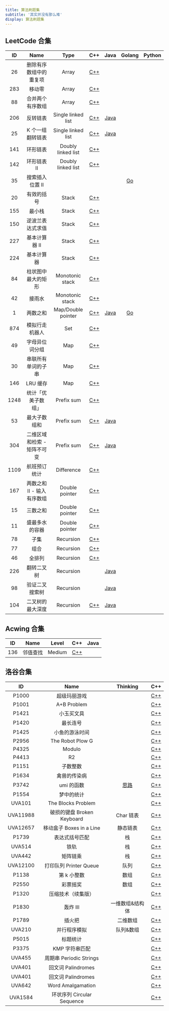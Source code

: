 ```yaml
---
title: 算法刷题集
subtitle: '其实并没有那么难'
display: 算法刷题集
---
```


<ClientOnly>
  <Plum/>
</ClientOnly>

## LeetCode 合集

|  ID  |            Name             |        Type        |                                      C++                                      |                                        Java                                         |                                  Golang                                  | Python |
| :--: | :-------------------------: | :----------------: | :---------------------------------------------------------------------------: | :---------------------------------------------------------------------------------: | :----------------------------------------------------------------------: | ------ |
|  26  |   删除有序数组中的重复项    |       Array        |  [C++](https://github.com/ZhengKe996/Algorithms/tree/main/L-26-cpp/main.cpp)  |                                                                                     |                                                                          |        |
| 283  |           移动零            |       Array        | [C++](https://github.com/ZhengKe996/Algorithms/tree/main/L-283-cpp/main.cpp)  |                                                                                     |                                                                          |        |
|  88  |      合并两个有序数组       |       Array        |  [C++](https://github.com/ZhengKe996/Algorithms/tree/main/L-88-cpp/main.cpp)  |                                                                                     |                                                                          |        |
| 206  |          反转链表           | Single linked list | [C++](https://github.com/ZhengKe996/Algorithms/tree/main/L-206-cpp/main.cpp)  | [Java](https://github.com/ZhengKe996/Algorithms/tree/main/L-206-java/src/Main.java) |                                                                          |        |
|  25  |      K 个一组翻转链表       | Single linked list |  [C++](https://github.com/ZhengKe996/Algorithms/tree/main/L-25-cpp/main.cpp)  | [Java](https://github.com/ZhengKe996/Algorithms/tree/main/L-25-java/src/Main.java)  |                                                                          |        |
| 141  |          环形链表           | Doubly linked list | [C++](https://github.com/ZhengKe996/Algorithms/tree/main/L-141-cpp/main.cpp)  |                                                                                     |                                                                          |        |
| 142  |         环形链表 II         | Doubly linked list | [C++](https://github.com/ZhengKe996/Algorithms/tree/main/L-142-cpp/main.cpp)  |                                                                                     |                                                                          |        |
|  35  |       搜索插入位置 II       |                    |                                                                               |                                                                                     | [Go](https://github.com/ZhengKe996/Algorithms/tree/main/L-35-go/main.go) |        |
|  20  |         有效的括号          |       Stack        |  [C++](https://github.com/ZhengKe996/Algorithms/tree/main/L-20-cpp/main.cpp)  |                                                                                     |                                                                          |        |
| 155  |           最小栈            |       Stack        | [C++](https://github.com/ZhengKe996/Algorithms/tree/main/L-155-cpp/main.cpp)  |                                                                                     |                                                                          |        |
| 150  |      逆波兰表达式求值       |       Stack        | [C++](https://github.com/ZhengKe996/Algorithms/tree/main/L-150-cpp/main.cpp)  |                                                                                     |                                                                          |        |
| 227  |        基本计算器 II        |       Stack        | [C++](https://github.com/ZhengKe996/Algorithms/tree/main/L-227-cpp/main.cpp)  |                                                                                     |                                                                          |        |
| 224  |         基本计算器          |       Stack        | [C++](https://github.com/ZhengKe996/Algorithms/tree/main/L-224-cpp/main.cpp)  |                                                                                     |                                                                          |        |
|  84  |     柱状图中最大的矩形      |  Monotonic stack   |  [C++](https://github.com/ZhengKe996/Algorithms/tree/main/L-84-cpp/main.cpp)  |                                                                                     |                                                                          |        |
|  42  |           接雨水            |  Monotonic stack   |  [C++](https://github.com/ZhengKe996/Algorithms/tree/main/L-42-cpp/main.cpp)  |                                                                                     |                                                                          |        |
|  1   |          两数之和           | Map/Double pointer |  [C++](https://github.com/ZhengKe996/Algorithms/tree/main/L-1-cpp/main.cpp)   |  [Java](https://github.com/ZhengKe996/Algorithms/tree/main/L-1-java/src/Main.java)  | [Go](https://github.com/ZhengKe996/Algorithms/tree/main/L-1-go/main.go)  |        |
| 874  |       模拟行走机器人        |        Set         | [C++](https://github.com/ZhengKe996/Algorithms/tree/main/L-874-cpp/main.cpp)  |                                                                                     |                                                                          |        |
|  49  |       字母异位词分组        |        Map         |  [C++](https://github.com/ZhengKe996/Algorithms/tree/main/L-49-cpp/main.cpp)  |                                                                                     |                                                                          |        |
|  30  |     串联所有单词的子串      |        Map         |  [C++](https://github.com/ZhengKe996/Algorithms/tree/main/L-30-cpp/main.cpp)  |                                                                                     |                                                                          |        |
| 146  |          LRU 缓存           |        Map         | [C++](https://github.com/ZhengKe996/Algorithms/tree/main/L-146-cpp/main.cpp)  |                                                                                     |                                                                          |        |
| 1248 |     统计「优美子数组」      |     Prefix sum     | [C++](https://github.com/ZhengKe996/Algorithms/tree/main/L-1248-cpp/main.cpp) |                                                                                     |                                                                          |        |
|  53  |        最大子数组和         |     Prefix sum     |  [C++](https://github.com/ZhengKe996/Algorithms/tree/main/L-53-cpp/main.cpp)  | [Java](https://github.com/ZhengKe996/Algorithms/tree/main/L-53-java/src/Main.java)  |                                                                          |        |
| 304  | 二维区域和检索 - 矩阵不可变 |     Prefix sum     | [C++](https://github.com/ZhengKe996/Algorithms/tree/main/L-304-cpp/main.cpp)  | [Java](https://github.com/ZhengKe996/Algorithms/tree/main/L-304-java/src/Main.java) |                                                                          |        |
| 1109 |        航班预订统计         |     Difference     | [C++](https://github.com/ZhengKe996/Algorithms/tree/main/L-1109-cpp/main.cpp) |                                                                                     |                                                                          |        |
| 167  | 两数之和 II - 输入有序数组  |   Double pointer   | [C++](https://github.com/ZhengKe996/Algorithms/tree/main/L-167-cpp/main.cpp)  |                                                                                     |                                                                          |        |
|  15  |          三数之和           |   Double pointer   |  [C++](https://github.com/ZhengKe996/Algorithms/tree/main/L-15-cpp/main.cpp)  |                                                                                     |                                                                          |        |
|  11  |       盛最多水的容器        |   Double pointer   |  [C++](https://github.com/ZhengKe996/Algorithms/tree/main/L-11-cpp/main.cpp)  |                                                                                     |                                                                          |        |
|  78  |            子集             |     Recursion      |  [C++](https://github.com/ZhengKe996/Algorithms/tree/main/L-78-cpp/main.cpp)  |                                                                                     |                                                                          |        |
|  77  |            组合             |     Recursion      |  [C++](https://github.com/ZhengKe996/Algorithms/tree/main/L-77-cpp/main.cpp)  |                                                                                     |                                                                          |        |
|  46  |           全排列            |     Recursion      |  [C++](https://github.com/ZhengKe996/Algorithms/tree/main/L-46-cpp/main.cpp)  |                                                                                     |                                                                          |        |
| 226  |         翻转二叉树          |     Recursion      |                                                                               | [Java](https://github.com/ZhengKe996/Algorithms/tree/main/L-226-java/src/Main.java) |                                                                          |        |
|  98  |       验证二叉搜索树        |     Recursion      |                                                                               | [Java](https://github.com/ZhengKe996/Algorithms/tree/main/L-98-java/src/Main.java)  |                                                                          |        |
| 104  |      二叉树的最大深度       |     Recursion      | [C++](https://github.com/ZhengKe996/Algorithms/tree/main/L-104-cpp/main.cpp)  | [Java](https://github.com/ZhengKe996/Algorithms/tree/main/L-104-java/src/Main.java) |                                                                          |        |

## Acwing 合集

| ID  |   Name   | Level  |                                     C++                                     | Java |
| :-: | :------: | :----: | :-------------------------------------------------------------------------: | :--: |
| 136 | 邻值查找 | Medium | [C++](https://github.com/ZhengKe996/Algorithms/tree/main/L-25-cpp/main.cpp) |      |

## 洛谷合集

|    ID    |            Name            |                                   Thinking                                   |                                       C++                                       |
| :------: | :------------------------: | :--------------------------------------------------------------------------: | :-----------------------------------------------------------------------------: |
|  P1000   |        超级玛丽游戏        |                                                                              |  [C++](https://github.com/ZhengKe996/Algorithms/tree/main/P1000-cpp/main.cpp)   |
|  P1001   |        A+B Problem         |                                                                              |  [C++](https://github.com/ZhengKe996/Algorithms/tree/main/P1001-cpp/main.cpp)   |
|  P1421   |         小玉买文具         |                                                                              |  [C++](https://github.com/ZhengKe996/Algorithms/tree/main/P1421-cpp/main.cpp)   |
|  P1420   |          最长连号          |                                                                              |  [C++](https://github.com/ZhengKe996/Algorithms/tree/main/P1420-cpp/main.cpp)   |
|  P1425   |       小鱼的游泳时间       |                                                                              |  [C++](https://github.com/ZhengKe996/Algorithms/tree/main/P1425-cpp/main.cpp)   |
|  P2956   |      The Robot Plow G      |                                                                              |  [C++](https://github.com/ZhengKe996/Algorithms/tree/main/P2956-cpp/main.cpp)   |
|  P4325   |           Modulo           |                                                                              |  [C++](https://github.com/ZhengKe996/Algorithms/tree/main/P4325-cpp/main.cpp)   |
|  P4413   |             R2             |                                                                              |  [C++](https://github.com/ZhengKe996/Algorithms/tree/main/P4413-cpp/main.cpp)   |
|  P1151   |          子数整数          |                                                                              |  [C++](https://github.com/ZhengKe996/Algorithms/tree/main/P1151-cpp/main.cpp)   |
|  P1634   |        禽兽的传染病        |                                                                              |  [C++](https://github.com/ZhengKe996/Algorithms/tree/main/P1634-cpp/main.cpp)   |
|  P3742   |         umi 的函数         | [思路](https://github.com/ZhengKe996/Algorithms/tree/main/P3742-cpp/IDEA.md) |  [C++](https://github.com/ZhengKe996/Algorithms/tree/main/P3742-cpp/main.cpp)   |
|  P1554   |         梦中的统计         |                                                                              |  [C++](https://github.com/ZhengKe996/Algorithms/tree/main/P1554-cpp/main.cpp)   |
|  UVA101  |     The Blocks Problem     |                                                                              |  [C++](https://github.com/ZhengKe996/Algorithms/tree/main/UVA101-cpp/main.cpp)  |
| UVA11988 | 破损的键盘 Broken Keyboard |                                  Char 链表                                   | [C++](https://github.com/ZhengKe996/Algorithms/tree/main/UVA11988-cpp/main.cpp) |
| UVA12657 |  移动盒子 Boxes in a Line  |                                   静态链表                                   | [C++](https://github.com/ZhengKe996/Algorithms/tree/main/UVA12657-cpp/main.cpp) |
|  P1739   |       表达式括号匹配       |                                      栈                                      |  [C++](https://github.com/ZhengKe996/Algorithms/tree/main/P1739-cpp/main.cpp)   |
|  UVA514  |            铁轨            |                                      栈                                      |  [C++](https://github.com/ZhengKe996/Algorithms/tree/main/UVA514-cpp/main.cpp)  |
|  UVA442  |          矩阵链乘          |                                      栈                                      |  [C++](https://github.com/ZhengKe996/Algorithms/tree/main/UVA442-cpp/main.cpp)  |
| UVA12100 |   打印队列 Printer Queue   |                                     队列                                     | [C++](https://github.com/ZhengKe996/Algorithms/tree/main/UVA12100-cpp/main.cpp) |
|  P1138   |        第 k 小整数         |                                     数组                                     |  [C++](https://github.com/ZhengKe996/Algorithms/tree/main/P1138-cpp/main.cpp)   |
|  P2550   |          彩票摇奖          |                                     数组                                     |  [C++](https://github.com/ZhengKe996/Algorithms/tree/main/P1138-cpp/main.cpp)   |
|  P1320   |     压缩技术（续集版）     |                                                                              |  [C++](https://github.com/ZhengKe996/Algorithms/tree/main/P1320-cpp/main.cpp)   |
|  P1830   |          轰炸 III          |                               一维数组&结构体                                |  [C++](https://github.com/ZhengKe996/Algorithms/tree/main/P1830-cpp/main.cpp)   |
|  P1789   |           插火把           |                                   二维数组                                   |  [C++](https://github.com/ZhengKe996/Algorithms/tree/main/P1789-cpp/main.cpp)   |
|  UVA210  |        并行程序模拟        |                                  队列&数组                                   |  [C++](https://github.com/ZhengKe996/Algorithms/tree/main/UVA210-cpp/main.cpp)  |
|  P5015   |          标题统计          |                                                                              |  [C++](https://github.com/ZhengKe996/Algorithms/tree/main/P5015-cpp/main.cpp)   |
|  P3375   |       KMP 字符串匹配       |                                                                              |  [C++](https://github.com/ZhengKe996/Algorithms/tree/main/P3375-cpp/main.cpp)   |
|  UVA455  |  周期串 Periodic Strings   |                                                                              |  [C++](https://github.com/ZhengKe996/Algorithms/tree/main/UVA455-cpp/main.cpp)  |
|  UVA401  |     回文词 Palindromes     |                                                                              |  [C++](https://github.com/ZhengKe996/Algorithms/tree/main/UVA401-cpp/main.cpp)  |
|  UVA401  |     回文词 Palindromes     |                                                                              |  [C++](https://github.com/ZhengKe996/Algorithms/tree/main/UVA401-cpp/main.cpp)  |
|  UVA642  |     Word Amalgamation      |                                                                              |  [C++](https://github.com/ZhengKe996/Algorithms/tree/main/UVA642-cpp/main.cpp)  |
| UVA1584  | 环状序列 Circular Sequence |                                                                              | [C++](https://github.com/ZhengKe996/Algorithms/tree/main/UVA1584-cpp/main.cpp)  |

<ListPosts type="Algorithms"/>
